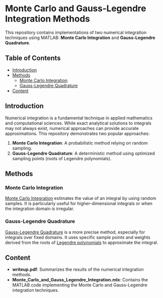 # Monte Carlo and Gauss-Legendre Integration Methods

This repository contains implementations of two numerical integration techniques using MATLAB: **Monte Carlo Integration** and **Gauss-Legendre Quadrature**.

## Table of Contents
- [Introduction](#introduction)
- [Methods](#methods)
  - [Monte Carlo Integration](#monte-carlo-integration)
  - [Gauss-Legendre Quadrature](#gauss-legendre-quadrature)
- [Content](#content)

## Introduction

Numerical integration is a fundamental technique in applied mathematics and computational sciences. While exact analytical solutions to integrals may not always exist, numerical approaches can provide accurate approximations. This repository demonstrates two popular approaches:

1. **Monte Carlo Integration**: A probabilistic method relying on random sampling.
2. **Gauss-Legendre Quadrature**: A deterministic method using optimized sampling points (roots of Legendre polynomials).

## Methods

### Monte Carlo Integration

[Monte Carlo Integration](https://en.wikipedia.org/wiki/Monte_Carlo_integration) estimates the value of an integral by using random samples. It is particularly useful for higher-dimensional integrals or when the integration domain is irregular.

### Gauss-Legendre Quadrature

[Gauss-Legendre Quadrature](https://en.wikipedia.org/wiki/Gauss%E2%80%93Legendre_quadrature) is a more precise method, especially for integrals over fixed domains. It uses specific sample points and weights derived from the roots of [Legendre polynomials](https://en.wikipedia.org/wiki/Legendre_polynomials) to approximate the integral.

## Content
- **writeup.pdf**: Summarizes the results of the numerical integration methods.
- **Monte_Carlo_and_Gauss_Legendre_Integration.mlx**: Contains the MATLAB code implementing the Monte Carlo and Gauss-Legendre integration techniques.


